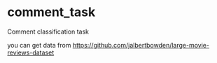 # comment_task
Comment classification task

you can get data from https://github.com/jalbertbowden/large-movie-reviews-dataset

